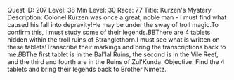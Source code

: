 Quest ID: 207
Level: 38
Min Level: 30
Race: 77
Title: Kurzen's Mystery
Description: Colonel Kurzen was once a great, noble man - I must find what caused his fall into depravity!He may be under the sway of troll magic.To confirm this, I must study some of their legends.$B$BThere are 4 tablets hidden within the troll ruins of Stranglethorn.I must see what is written on these tablets!Transcribe their markings and bring the transcriptions back to me.$B$BThe first tablet is in the Bal'lal Ruins, the second is in the Vile Reef, and the third and fourth are in the Ruins of Zul'Kunda.
Objective: Find the 4 tablets and bring their legends back to Brother Nimetz.
